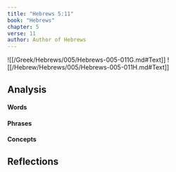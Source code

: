 ```yaml
---
title: "Hebrews 5:11"
book: "Hebrews"
chapter: 5
verse: 11
author: Author of Hebrews
---
```

![[/Greek/Hebrews/005/Hebrews-005-011G.md#Text]]
![[/Hebrew/Hebrews/005/Hebrews-005-011H.md#Text]]

## Analysis

#### Words

#### Phrases

#### Concepts

## Reflections
